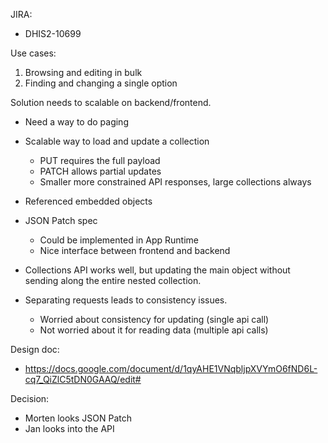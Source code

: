 JIRA:

-   DHIS2-10699

Use cases:

1.  Browsing and editing in bulk
2.  Finding and changing a single option

Solution needs to scalable on backend/frontend.

-   Need a way to do paging

-   Scalable way to load and update a collection
    -   PUT requires the full payload
    -   PATCH allows partial updates
    -   Smaller more constrained API responses, large collections always 

-   Referenced embedded objects

-   JSON Patch spec
    -   Could be implemented in App Runtime
    -   Nice interface between frontend and backend

-   Collections API works well, but updating the main object without
    sending along the entire nested collection.

-   Separating requests leads to consistency issues.
    -   Worried about consistency for updating (single api call)
    -   Not worried about it for reading data (multiple api calls)

Design doc:

-   https://docs.google.com/document/d/1qyAHE1VNqbljpXVYmO6fND6L-cq7_QiZlC5tDN0GAAQ/edit#

Decision:

-   Morten looks JSON Patch
-   Jan looks into the API
